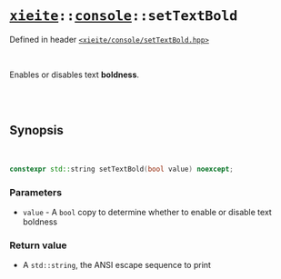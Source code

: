# [`xieite`](../../README.md)`::`[`console`](../../docs/console.md)`::setTextBold`
Defined in header [`<xieite/console/setTextBold.hpp>`](../../include/xieite/console/setTextBold.hpp)

<br/>

Enables or disables text **boldness**.

<br/><br/>

## Synopsis

<br/>

```cpp
constexpr std::string setTextBold(bool value) noexcept;
```
### Parameters
- `value` - A `bool` copy to determine whether to enable or disable text boldness
### Return value
- A `std::string`, the ANSI escape sequence to print
